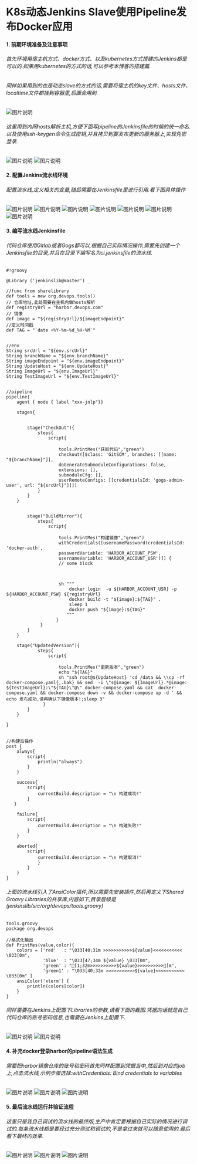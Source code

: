# K8s动态Jenkins Slave使用Pipeline发布Docker应用


#### 1. 前期环境准备及注意事项

###### 首先环境用宿主机方式、docker方式、以及kubernetes方式搭建的Jenkins都是可以的.如果用kubernetes的方式的话,可以参考本博客的搭建篇.
###### 同样如果用到的也是动态slave的方式的话,需要将宿主机的key文件、hosts文件、localtime文件都挂到容器里,后面会用到.
![图片说明](/img/dynamic-jenkins-docker-application/挂载宿主机路径-dockerapplication.png)

###### 这里用到内网hosts解析主机,方便下面写pipeline的Jenkinsfile的时候的统一命名.以及使用ssh-keygen命令生成密钥,并且拷贝到要发布更新的服务器上,实现免密登录.
![图片说明](/img/dynamic-jenkins-docker-application/hosts主机名解析-dockerapplication.png)
![图片说明](/img/dynamic-jenkins-docker-application/ssh免密登录-dockerapplication.png)

#### 2. 配置Jenkins流水线环境

###### 配置流水线,定义相关的变量,随后需要在Jenkinsfile里进行引用.看下图具体操作
![图片说明](/img/dynamic-jenkins-docker-application/Jenkins配置参数1-dockerapplication.png)
![图片说明](/img/dynamic-jenkins-docker-application/Jenkins配置参数2-dockerapplication.png)
![图片说明](/img/dynamic-jenkins-docker-application/Jenkins配置参数3-dockerapplication.png)
![图片说明](/img/dynamic-jenkins-docker-application/Jenkins配置参数4-dockerapplication.png)
![图片说明](/img/dynamic-jenkins-docker-application/Jenkins配置参数5-dockerapplication.png)
![图片说明](/img/dynamic-jenkins-docker-application/Jenkins配置参数6-dockerapplication.png)
![图片说明](/img/dynamic-jenkins-docker-application/Jenkins配置参数7-dockerapplication.png)

#### 3. 编写流水线Jenkinsfile

###### 代码仓库使用Gitlab或者Gogs都可以,根据自己实际情况操作,需要先创建一个Jenkinsfile的目录,并且在目录下编写名为ci.jenkinsfile的流水线.

```
#!groovy

@Library ('jenkinslib@master') _

//func from sharelibrary
def tools = new org.devops.tools()
// 仓库地址,此处需要在主机内做hosts解析
def registryUrl = "harbor.devops.com"
// 镜像
def image = "${registryUrl}/${imageEndpoint}"
//定义时间戳
def TAG = "`date +%Y-%m-%d_%H-%M`"


//env
String srcUrl = "${env.srcUrl}"
String branchName = "${env.branchName}"
String imageEndpoint = "${env.imageEndpoint}"
String UpdateHost = "${env.UpdateHost}"
String ImageUrl = "${env.ImageUrl}"
String TestImageUrl = "${env.TestImageUrl}"


//pipeline
pipeline{
    agent { node { label "xxx-jnlp"}}

    stages{


        stage("CheckOut"){
            steps{
                script{

                    tools.PrintMes("获取代码","green")
                    checkout([$class: 'GitSCM', branches: [[name: "${branchName}"]], 
                    doGenerateSubmoduleConfigurations: false, 
                    extensions: [], 
                    submoduleCfg: [], 
                    userRemoteConfigs: [[credentialsId: 'gogs-admin-user', url: "${srcUrl}"]]])
            }
        }
    }

    
        stage("BuildMirror"){
            steps{
                script{

                    tools.PrintMes("构建镜像","green")
                    withCredentials([usernamePassword(credentialsId: 'docker-auth', 
                    passwordVariable: 'HARBOR_ACCOUNT_PSW', 
                    usernameVariable: 'HARBOR_ACCOUNT_USR')]) {
                    // some block
                    
                    

                    sh """
                        docker login  -u ${HARBOR_ACCOUNT_USR} -p ${HARBOR_ACCOUNT_PSW} ${registryUrl}
                        docker build -t "${image}:${TAG}" .
                        sleep 1
                        docker push "${image}:${TAG}"
                       """
                   } 
             }
        }
    }

    stage("UpdatedVersion"){
            steps{
                script{

                    tools.PrintMes("更新版本","green")
					echo "${TAG}"
                    sh "ssh root@${UpdateHost} 'cd /data && \\cp -rf docker-compose.yaml{,.bak} && sed  -i \"s@image: ${ImageUrl}.*@image: ${TestImageUrl}:\"${TAG}\"@\" docker-compose.yaml && cat  docker-compose.yaml && docker-compose down -v && docker-compose up -d ' && echo 发布成功,请再确认下镜像版本!;sleep 3"
              }
        }
    }

}


//构建后操作
post {
    always{
        script{
            println("always")
        }
    }
        
    success{
        script{
            currentBuild.description = "\n 构建成功!"
        }
   }

    failure{
        script{
            currentBuild.description = "\n 构建失败!"
        }
    }
        
    aborted{
        script{
            currentBuild.description = "\n 构建取消!"
            }
        }
    }
}

```

###### 上面的流水线引入了AnsiColor插件,所以需要先安装插件,然后再定义下Shared Groovy Libraries的共享库,内容如下,目录层级是(jenkinslib/src/org/devops/tools.groovy)
```
tools.groovy
package org.devops

//格式化输出
def PrintMes(value,color){
    colors = ['red'   : "\033[40;31m >>>>>>>>>>>${value}<<<<<<<<<<< \033[0m",
              'blue'  : "\033[47;34m ${value} \033[0m",
              'green' : "[1;32m>>>>>>>>>>${value}>>>>>>>>>>[m",
              'green1' : "\033[40;32m >>>>>>>>>>>${value}<<<<<<<<<<< \033[0m" ]
    ansiColor('xterm') {
        println(colors[color])
    }
}
```
###### 同样需要在Jenkins上配置下Libraries的参数,请看下面的截图.凭据的话就是自己代码仓库的账号密码信息,也需要在Jenkins上配置下.
![图片说明](/img/dynamic-jenkins-docker-application/Jenkins配置参数8-dockerapplication.png)
![图片说明](/img/dynamic-jenkins-docker-application/Jenkins配置参数9-dockerapplication.png)


#### 4. 补充docker登录harbor的pipeline语法生成

###### 需要把harbor镜像仓库的账号和密码首先同样配置到凭据当中,然后到对应的job上,点击流水线,示例步骤选择:withCredentials: Bind credentials to variables
![图片说明](/img/dynamic-jenkins-docker-application/Jenkins配置参数10-dockerapplication.png)
![图片说明](/img/dynamic-jenkins-docker-application/Jenkins配置参数12-dockerapplication.png)
![图片说明](/img/dynamic-jenkins-docker-application/Jenkins配置参数11-dockerapplication.png)

#### 5. 最后流水线运行并验证流程

###### 这里只是我自己调试的流水线的最终版,生产中肯定要根据自己实际的情况进行调试的.每条流水线都是要经过充分测试和调试的,不是拿过来就可以随意使用的.最后看下最终的效果.
![图片说明](/img/dynamic-jenkins-docker-application/Jenkins配置参数13-dockerapplication.png)
![图片说明](/img/dynamic-jenkins-docker-application/Jenkins配置参数14-dockerapplication.png)
![图片说明](/img/dynamic-jenkins-docker-application/Jenkins配置参数15-dockerapplication.png)


